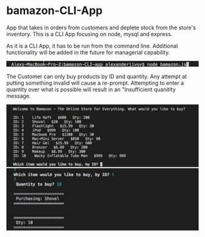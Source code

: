 # bamazon-CLI-App
App that takes in orders from customers and deplete stock from the store's inventory.
This is a CLI App focusing on node, mysql and express.

As it is a CLI App, it has to be run from the command line. Additional functionality will be added in the future for managerial capability. 

![Test Image 1](InitialScreenShot.png)

The Customer can only buy products by ID and quantity. Any attempt at putting something invalid will cause a re-prompt.
Attempting to enter a quantity over what is possible will result in an "Insufficient quanitity message. 

![Test Image 1](ScreenShot1.png)
![Test Image 1](ScreenShot2.png)

